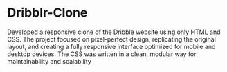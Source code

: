 # Dribblr-Clone
Developed a responsive clone of the Dribble website using only HTML and CSS. The project focused on pixel-perfect design, replicating the original layout, and creating a fully responsive interface optimized for mobile and desktop devices. The CSS was written in a clean, modular way for maintainability and scalability
